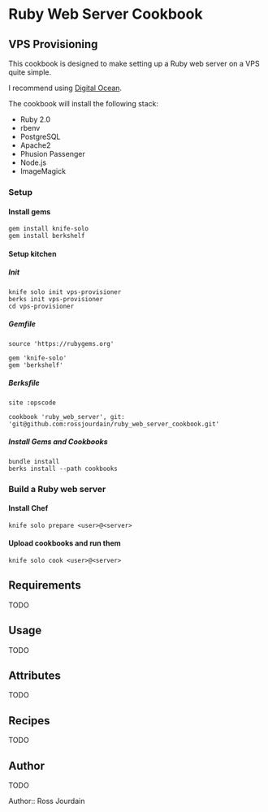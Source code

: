 # Ruby Web Server Cookbook


## VPS Provisioning
This cookbook is designed to make setting up a Ruby web server on a VPS quite simple.  

I recommend using [Digital Ocean](https://www.digitalocean.com/).  

The cookbook will install the following stack:
* Ruby 2.0 
* rbenv
* PostgreSQL
* Apache2
* Phusion Passenger
* Node.js
* ImageMagick


### Setup


#### Install gems
````
gem install knife-solo
gem install berkshelf
````


#### Setup kitchen


##### Init
````
knife solo init vps-provisioner
berks init vps-provisioner
cd vps-provisioner
````


##### Gemfile
````
source 'https://rubygems.org'

gem 'knife-solo'
gem 'berkshelf'
````


##### Berksfile
````
site :opscode

cookbook 'ruby_web_server', git: 'git@github.com:rossjourdain/ruby_web_server_cookbook.git'
````


##### Install Gems and Cookbooks
````
bundle install
berks install --path cookbooks
````


### Build a Ruby web server

#### Install Chef
````
knife solo prepare <user>@<server>
````

#### Upload cookbooks and run them
````
knife solo cook <user>@<server>
````

## Requirements
TODO

## Usage
TODO

## Attributes
TODO

## Recipes
TODO

## Author
TODO

Author:: Ross Jourdain
